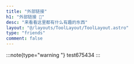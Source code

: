 ```yaml
---
title: "外部链接"
h1: "外部链接 🎴"
desc: "来看看这里都有什么有趣的东西"
layout: "@/layouts/ToolLayout/ToolLayout.astro"
type: "friends"
comment: false
---
```


:::note{type="warning "}
test675434 
:::
